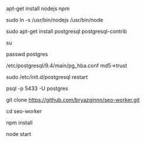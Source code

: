 apt-get install nodejs npm

sudo ln -s /usr/bin/nodejs /usr/bin/node 

sudo apt-get install postgresql postgresql-contrib

su

passwd postgres

/etc/postgresql/9.4/main/pg_hba.conf md5->trust

sudo /etc/init.d/postgresql restart

psql -p 5433 -U postgres 


git clone https://github.com/bryazginnn/seo-worker.git

cd seo-worker

npm install

node start
